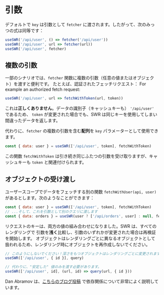 # 引数

デフォルトで `key` は引数として `fetcher` に渡されます。したがって、次のみっつの式は同等です：

```js
useSWR('/api/user', () => fetcher('/api/user'))
useSWR('/api/user', url => fetcher(url))
useSWR('/api/user', fetcher)
```

## 複数の引数

一部のシナリオでは、`fetcher` 関数に複数の引数（任意の値またはオブジェクト）を渡すと便利です。
たとえば、認証されたフェッチリクエスト：
For example an authorized fetch request:

```js
useSWR('/api/user', url => fetchWithToken(url, token))
```

これは**正しくありません**。データの識別子（キャッシュキーも） `'/api/user'` であるため、
`token` が変更された場合でも、SWR は同じキーを使用してしまい間違ったデータを返します。

代わりに、`fetcher` の複数の引数を含む**配列**を `key` パラメーターとして使用できます。

```js
const { data: user } = useSWR(['/api/user', token], fetchWithToken)
```

この関数 `fetchWithToken` は引き続き同じふたつの引数を受け取りますが、キャッシュキーも `token` と関連付けられます。

## オブジェクトの受け渡し

ユーザースコープでデータをフェッチする別の関数 `fetchWithUser(api, user)` があるとします。次のようなことができます：

```js
const { data: user } = useSWR(['/api/user', token], fetchWithToken)
// ...そして、これを引数として別のクエリに渡します
const { data: orders } = useSWR(user ? ['/api/orders', user] : null, fetchWithUser)
```

リクエストのキーは、両方の値の組み合わせになりました。SWR は、すべてのレンダリングで
引数を**浅く**比較し、引数のいずれかが変更された場合は再検証を開始します。
オブジェクトはレンダリングごとに異なるオブジェクトとして扱われるため、レンダリング時にオブジェクトを再作成しないでください。

```js
// このようにしないでください！深さをもつオブジェクトはレンダリングごとに変更されます。 Deps will be changed on every render.
useSWR(['/api/user', { id }], query)

// 代わりに、"安定した" 値のみを渡す必要があります。
useSWR(['/api/user', id], (url, id) => query(url, { id }))
```

Dan Abramov は、[こちらのブログ投稿](https://overreacted.io/a-complete-guide-to-useeffect/#but-i-cant-put-this-function-inside-an-effect) で依存関係について非常によく説明しています。
